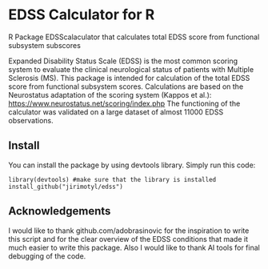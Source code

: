 <h1>EDSS Calculator for R</h1>

R Package EDSScalaculator that calculates total EDSS score from functional subsystem subscores 

Expanded Disability Status Scale (EDSS) is the most common scoring system to evaluate the clinical neurological status of patients with Multiple Sclerosis (MS). This package is intended for calculation of the total EDSS score from functional subsystem scores. Calculations are based on the Neurostatus adaptation of the scoring system (Kappos et al.): https://www.neurostatus.net/scoring/index.php
The functioning of the calculator was validated on a large dataset of almost 11000 EDSS observations. 

<h2>Install</h2>
You can install the package by using devtools library. Simply run this code:

```
library(devtools) #make sure that the library is installed
install_github("jirimotyl/edss")
```

<h2>Acknowledgements</h2>
I would like to thank <a>github.com/adobrasinovic</a> for the inspiration to write this script and for the clear overview of the EDSS conditions that made it much easier to write this package. Also I would like to thank AI tools for final debugging of the code.
